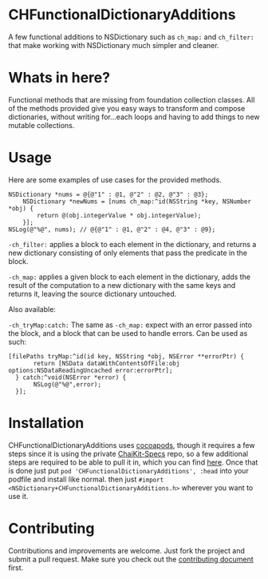 CHFunctionalDictionaryAdditions
===========

A few functional additions to NSDictionary such as `ch_map:` and `ch_filter:` that make working with NSDictionary much simpler and cleaner.

Whats in here?
===========
Functional methods that are missing from foundation collection classes. All of the methods provided give you easy ways to transform and compose dictionaries, without writing for...each
loops and having to add things to new mutable collections.

Usage
===========
Here are some examples of use cases for the provided methods.
```
NSDictionary *nums = @{@"1" : @1, @"2" : @2, @"3" : @3};
    NSDictionary *newNums = [nums ch_map:^id(NSString *key, NSNumber *obj) {
        return @(obj.integerValue * obj.integerValue);
    }];
NSLog(@"%@", nums); // @{@"1" : @1, @"2" : @4, @"3" : @9};
```

`-ch_filter:` applies a block to each element in the dictionary, and returns a new dictionary consisting of only elements that pass the predicate in the block.

`-ch_map:` applies a given block to each element in the dictionary, adds the result of the computation to a new dictionary with the same keys and returns it, leaving the source dictionary untouched.

Also available:

`-ch_tryMap:catch:` The same as `-ch_map:` expect with an error passed into the block, and a block that can be used to handle errors. Can be used as such:
```
[filePaths tryMap:^id(id key, NSString *obj, NSError **errorPtr) {
       return [NSData dataWithContentsOfFile:obj options:NSDataReadingUncached error:errorPtr];
  } catch:^void(NSError *error) {
       NSLog(@"%@",error);
  }];
```

Installation
===========
CHFunctionalDictionaryAdditions uses [cocoapods](http://cocoapods.org), though it requires a few steps since it is using the private [ChaiKit-Specs](http://gitlab.chaione.com/chaikit/chaikit-specs) repo, so a few additional steps are required to be able to pull it in, which you can find [here](http://guides.cocoapods.org/making/private-cocoapods.html). Once that is done just put `pod 'CHFunctionalDictionaryAdditions', :head` into your podfile and install like normal. then just `#import <NSDictionary+CHFunctionalDictionaryAdditions.h>` wherever you want to use it.

Contributing
===========
Contributions and improvements are welcome. Just fork the project and submit a pull request. Make sure you check out the [contributing document](http://gitlab.chaione.com/chaikit/chfunctionaldictionaryadditions/blob/master/CONTRIBUTING.md) first.
